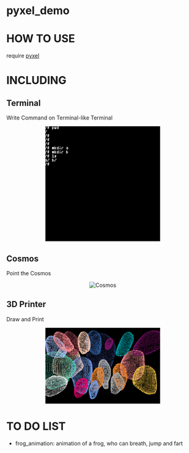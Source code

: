 # pyxel_demo

# HOW TO USE
require [pyxel](https://github.com/kitao/pyxel)

# INCLUDING 
## Terminal
Write Command on Terminal-like Terminal

<div align="center">
  <img src=./assets/terminal.gif alt="Terminal" style="width:300px;height:auto;">
</div>

## Cosmos
Point the Cosmos

<div align="center">
  <img src=./assets/cosmos.GIF alt="Cosmos" style="width:300px;height:auto;">
</div>

## 3D Printer
Draw and Print

<div align="center">
  <img src=./assets/printer.png alt="Printer" style="width:300px;height:auto;">
</div>

# TO DO LIST
* frog_animation: animation of a frog, who can breath, jump and fart
